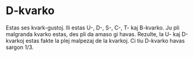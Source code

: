 # D-kvarko

Estas ses kvark-gustoj. Ili estas U-, D-, S-, C-, T- kaj B-kvarko. Ju pli
malgranda kvarko estas, des pli da amaso gi havas. Rezulte, la U- kaj D-kvarkoj
estas fakte la plej malpezaj de la kvarkoj. Ci tiu D-kvarko havas sargon 1/3.
